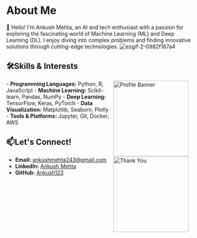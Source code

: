 # About Me
<span>👋 Hello! I'm Ankush Mehta, an AI and tech enthusiast with a passion for exploring the fascinating world of Machine Learning (ML) and Deep Learning (DL). I enjoy diving into complex problems and finding innovative solutions through cutting-edge technologies. ![ezgif-2-0982f167a4](https://github.com/user-attachments/assets/15f0811f-86b3-43d7-afcc-55cc5c8ad781) </span>


## 🛠️Skills & Interests
<div>
<img src="https://media.licdn.com/dms/image/D4D12AQE1ioPOFoNVCw/article-cover_image-shrink_720_1280/0/1679083748046?e=1725494400&v=beta&t=8B4kGewrBBhK3qcu_a4e5x6U8Ta5VC_dIKFc02VGeMI" alt="Profile Banner" align="right" width="200" style="padding-right: 20px;" />
</div>
- <b>Programming Languages:</b> Python, R, JavaScript
- <b>Machine Learning:</b> Scikit-learn, Pandas, NumPy
- <b>Deep Learning:</b> TensorFlow, Keras, PyTorch                                        
- <b>Data Visualization:</b> Matplotlib, Seaborn, Plotly
- <b>Tools & Platforms:</b> Jupyter, Git, Docker, AWS 



## 📫Let's Connect!
<div>
  <img src="https://cdn.dribbble.com/users/3497212/screenshots/11476810/media/c18175dc05724f0c933fa8f49b2ff875.gif" alt="Thank You" align="right" width="200" style="padding-right: 20px;"/>
</div>
  <ul>
    <li><b>Email:</b> <a href="mailto:ankushmehta243@gmail.com">ankushmehta243@gmail.com</a></li>
    <li><b>LinkedIn:</b> <a href="https://www.linkedin.com/in/i-ankush-mehta/">Ankush Mehta</a></li>
    <li><b>GitHub:</b> <a href="https://github.com/ankushmehta123">Ankush123</a></li>
  </ul>
